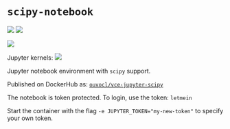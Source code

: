 # `scipy-notebook`
![](https://img.shields.io/badge/linux-x86_64-blue) ![](https://img.shields.io/badge/linux-armv7l-blue)

![](https://img.shields.io/badge/RPi-32bitOS-red)

Jupyter kernels: ![](https://img.shields.io/badge/python-3.8-blue)

Jupyter notebook environment with `scipy` support.

Published on DockerHub as: [`ouvocl/vce-jupyter-scipy`](https://hub.docker.com/r/ouvocl/vce-jupyter-scipy)

The notebook is token protected. To login, use the token: `letmein`

Start the container with the flag `-e JUPYTER_TOKEN="my-new-token"` to specify your own token.
